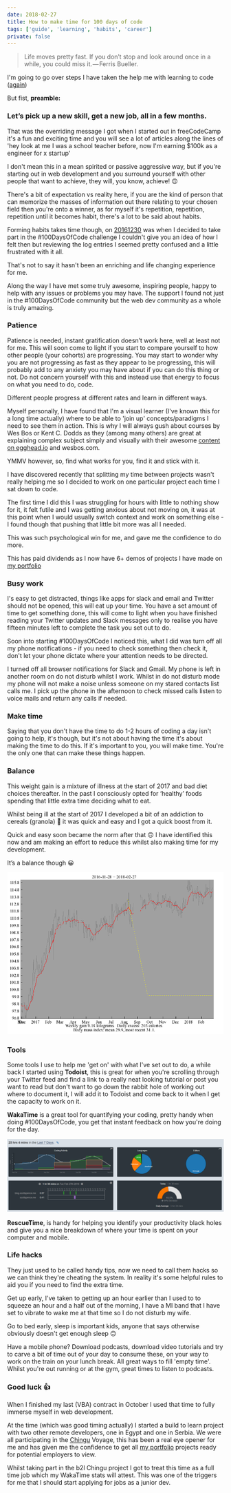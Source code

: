 ```yaml
---
date: 2018-02-27
title: How to make time for 100 days of code
tags: ['guide', 'learning', 'habits', 'career']
private: false
---
```


> Life moves pretty fast. If you don’t stop and look around once in a
> while, you could miss it. — Ferris Bueller.

I'm going to go over steps I have taken the help me with learning to
code ([again])

But fist, **preamble:**

### Let’s pick up a new skill, get a new job, all in a few months.

That was the overriding message I got when I started out in
freeCodeCamp it's a fun and exciting time and you will see a lot of
articles along the lines of 'hey look at me I was a school teacher
before, now I'm earning \$100k as a engineer for x startup'

I don't mean this in a mean spirited or passive aggressive way, but if
you're starting out in web development and you surround yourself with
other people that want to achieve, they will, you know, achieve! 🙃

There's a bit of expectation vs reality here, if you are the kind of
person that can memorize the masses of information out there relating
to your chosen field then you're onto a winner, as for myself it's
repetition, repetition, repetition until it becomes habit, there's a
lot to be said about habits.

Forming habits takes time though, on [20161230] was when I decided to
take part in the <span>#100DaysOfCode</span> challenge I couldn't give
you an idea of how I felt then but reviewing the log entries I seemed
pretty confused and a little frustrated with it all.

That's not to say it hasn't been an enriching and life changing
experience for me.

Along the way I have met some truly awesome, inspiring people, happy
to help with any issues or problems you may have. The support I found
not just in the <span>#100DaysOfCode</span> community but the web dev
community as a whole is truly amazing.

### Patience

Patience is needed, instant gratification doesn’t work here, well at
least not for me. This will soon come to light if you start to compare
yourself to how other people (your cohorts) are progressing. You may
start to wonder why you are not progressing as fast as they appear to
be progressing, this will probably add to any anxiety you may have
about if you can do this thing or not. Do not concern yourself with
this and instead use that energy to focus on what you need to do,
code.

Different people progress at different rates and learn in different
ways.

Myself personally, I have found that I'm a visual learner (I've known
this for a long time actually) where to be able to 'join up'
concepts/paradigms I need to see them in action. This is why I will
always gush about courses by Wes Bos or Kent C. Dodds as they (among
many others) are great at explaining complex subject simply and
visually with their awesome [content on egghead.io] and wesbos.com.

YMMV however, so, find what works for you, find it and stick with it.

I have discovered recently that splitting my time between projects
wasn't really helping me so I decided to work on one particular
project each time I sat down to code.

The first time I did this I was struggling for hours with little to
nothing show for it, it felt futile and I was getting anxious about
not moving on, it was at this point when I would usually switch
context and work on something else - I found though that pushing that
little bit more was all I needed.

This was such psychological win for me, and gave me the confidence to
do more.

This has paid dividends as I now have 6+ demos of projects I have made
on [my portfolio]

### Busy work

I's easy to get distracted, things like apps for slack and email and
Twitter should not be opened, this will eat up your time. You have a
set amount of time to get something done, this will come to light when
you have finished reading your Twitter updates and Slack messages only
to realise you have fifteen minutes left to complete the task you set
out to do.

Soon into starting <span>#100DaysOfCode</span> I noticed this, what I
did was turn off all my phone notifications - if you need to check
something then check it, don't let your phone dictate where your
attention needs to be directed.

I turned off all browser notifications for Slack and Gmail. My phone
is left in another room on do not disturb whilst I work. Whilst in do
not disturb mode my phone will not make a noise unless someone on my
stared contacts list calls me. I pick up the phone in the afternoon to
check missed calls listen to voice mails and return any calls if
needed.

### Make time

Saying that you don't have the time to do 1-2 hours of coding a day
isn't going to help, it's though, but it's not about having the time
it's about making the time to do this. If it's important to you, you
will make time. You're the only one that can make these things happen.

### Balance

This weight gain is a mixture of illness at the start of 2017 and bad
diet choices thereafter. In the past I consciously opted for ‘healthy’
foods spending that little extra time deciding what to eat.

Whilst being ill at the start of 2017 I developed a bit of an
addiction to cereals (granola) 😬 it was quick and easy and I got a
quick boost from it.

Quick and easy soon became the norm after that 🙃 I have identified
this now and am making an effort to reduce this whilst also making
time for my development.

It’s a balance though 😀

![compare](./weight-gain.png)

### Tools

Some tools I use to help me 'get on' with what I've set out to do, a
while back I started using **Todoist**, this is great for when you're
scrolling through your Twitter feed and find a link to a really neat
looking tutorial or post you want to read but don't want to go down
the rabbit hole of working out where to document it, I will add it to
Todoist and come back to it when I get the capacity to work on it.

**WakaTime** is a great tool for quantifying your coding, pretty handy
when doing <span>#100DaysOfCode</span>, you get that instant feedback
on how you're doing for the day.

![compare](./wakatime-stats.png)

**RescueTime**, is handy for helping you identify your productivity
black holes and give you a nice breakdown of where your time is spent
on your computer and mobile.

### Life hacks

They just used to be called handy tips, now we need to call them hacks
so we can think they're cheating the system. In reality it's some
helpful rules to aid you if you need to find the extra time.

Get up early, I've taken to getting up an hour earlier than I used to
to squeeze an hour and a half out of the morning, I have a MI band
that I have set to vibrate to wake me at that time so I do not disturb
my wife.

Go to bed early, sleep is important kids, anyone that says otherwise
obviously doesn't get enough sleep 🙃

Have a mobile phone? Download podcasts, download video tutorials and
try to carve a bit of time out of your day to consume these, on your
way to work on the train on your lunch break. All great ways to fill
'empty time'. Whilst you're out running or at the gym, great times to
listen to podcasts.

### Good luck 👍

When I finished my last (VBA) contract in October I used that time to
fully immerse myself in web development.

At the time (which was good timing actually) I started a build to
learn project with two other remote developers, one in Egypt and one
in Serbia. We were all participating in the [Chingu] Voyage, this has
been a real eye opener for me and has given me the confidence to get
all [my portfolio] projects ready for potential employers to view.

Whilst taking part in the b2l Chingu project I got to treat this time
as a full time job which my WakaTime stats will attest. This was one
of the triggers for me that I should start applying for jobs as a
junior dev.

<!-- links -->

[again]: https://scottspence.com/#hi-im-scott
[20161230]:
  https://github.com/spences10/100-days-of-code/commit/7dbefb608862401d4cb9e6ed11f539b44bedcdae
[chingu]: https://medium.com/chingu
[my portfolio]: https://scottspence.com/#portfolio
[content on egghead.io]: https://egghead.io/instructors/kentcdodds
[wesbos.com]: http://wesbos.com/courses/
